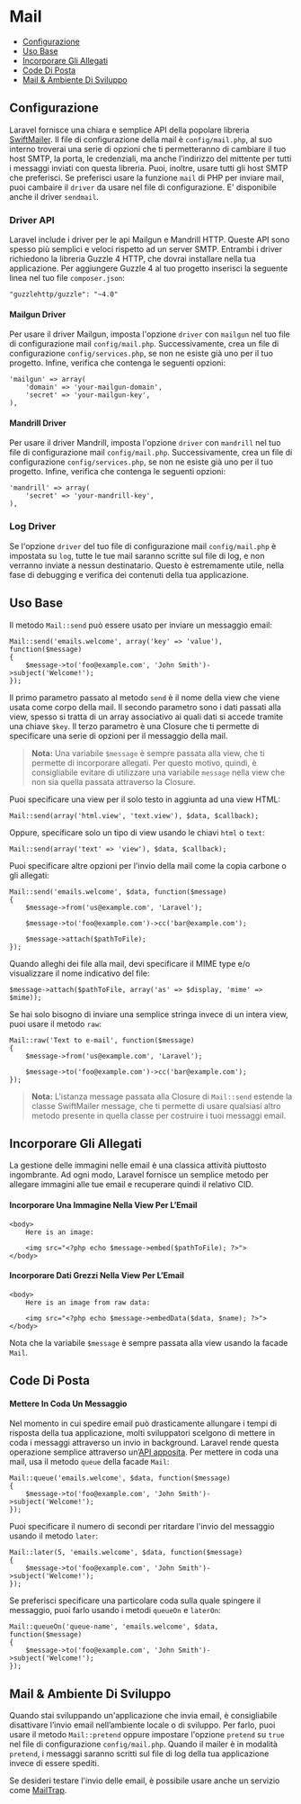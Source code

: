 # Mail

- [Configurazione](#configurazione)
- [Uso Base](#uso-base)
- [Incorporare Gli Allegati](#incorporare-allegati)
- [Code Di Posta](#code-di-posta)
- [Mail & Ambiente Di Sviluppo](#mail-e-ambiente-sviluppo)

<a name="configurazione"></a>
## Configurazione

Laravel fornisce una chiara e semplice API della popolare libreria [SwiftMailer](http://swiftmailer.org). Il file di configurazione della mail è `config/mail.php`, al suo interno troverai una serie di opzioni che ti permetteranno di cambiare il tuo host SMTP, la porta, le credenziali, ma anche l’indirizzo del mittente per tutti i messaggi inviati con questa libreria. Puoi, inoltre, usare tutti gli host SMTP che preferisci. Se preferisci usare la funzione `mail` di PHP per inviare mail, puoi cambaire il `driver` da usare nel file di configurazione. E' disponibile anche il driver `sendmail`.

### Driver API

Laravel include i driver per le api Mailgun e Mandrill HTTP. Queste API sono spesso più semplici e veloci rispetto ad un server SMTP. Entrambi i driver richiedono la libreria Guzzle 4 HTTP, che dovrai installare nella tua applicazione. Per aggiungere Guzzle 4 al tuo progetto inserisci la seguente linea nel tuo file `composer.json`:

	"guzzlehttp/guzzle": "~4.0"

#### Mailgun Driver

Per usare il driver Mailgun, imposta l'opzione `driver` con `mailgun` nel tuo file di configurazione mail `config/mail.php`. Successivamente, crea un file di configurazione `config/services.php`, se non ne esiste già uno per il tuo progetto. Infine, verifica che contenga le seguenti opzioni:

	'mailgun' => array(
		'domain' => 'your-mailgun-domain',
		'secret' => 'your-mailgun-key',
	),

#### Mandrill Driver

Per usare il driver Mandrill, imposta l'opzione `driver` con `mandrill` nel tuo file di configurazione mail `config/mail.php`. Successivamente, crea un file di configurazione `config/services.php`, se non ne esiste già uno per il tuo progetto. Infine, verifica che contenga le seguenti opzioni:

	'mandrill' => array(
		'secret' => 'your-mandrill-key',
	),

### Log Driver

Se l'opzione `driver` del tuo file di configurazione mail `config/mail.php` è impostata su `log`, tutte le tue mail saranno scritte sul file di log, e non verranno inviate a nessun destinatario. Questo è estremamente utile, nella fase di debugging e verifica dei contenuti della tua applicazione.

<a name="uso-base"></a>
## Uso Base

Il metodo `Mail::send` può essere usato per inviare un messaggio email:

	Mail::send('emails.welcome', array('key' => 'value'), function($message)
	{
		$message->to('foo@example.com', 'John Smith')->subject('Welcome!');
	});

Il primo parametro passato al metodo `send` è il nome della view che viene usata come corpo della mail. Il secondo parametro sono i dati passati alla view, spesso si tratta di un array associativo ai quali dati si accede tramite una chiave `$key`. Il terzo parametro è una Closure che ti permette di specificare una serie di opzioni per il messaggio della mail.

> **Nota:** Una variabile `$message` è sempre passata alla view, che ti permette di incorporare allegati. Per questo motivo, quindi, è consigliabile evitare di utilizzare una variabile `message` nella view che non sia quella passata attraverso la Closure.

Puoi specificare una view per il solo testo in aggiunta ad una view HTML:

	Mail::send(array('html.view', 'text.view'), $data, $callback);

Oppure, specificare solo un tipo di view usando le chiavi `html` o `text`:

	Mail::send(array('text' => 'view'), $data, $callback);

Puoi specificare altre opzioni per l'invio della mail come la copia carbone o gli allegati:

	Mail::send('emails.welcome', $data, function($message)
	{
		$message->from('us@example.com', 'Laravel');

		$message->to('foo@example.com')->cc('bar@example.com');

		$message->attach($pathToFile);
	});

Quando alleghi dei file alla mail, devi specificare il MIME type e/o visualizzare il nome indicativo del file:

	$message->attach($pathToFile, array('as' => $display, 'mime' => $mime));

Se hai solo bisogno di inviare una semplice stringa invece di un intera view, puoi usare il metodo `raw`:

	Mail::raw('Text to e-mail', function($message)
	{
		$message->from('us@example.com', 'Laravel');

		$message->to('foo@example.com')->cc('bar@example.com');
	});

> **Nota:** L'istanza message passata alla Closure di `Mail::send` estende la classe SwiftMailer message, che ti permette di usare qualsiasi altro metodo presente in quella classe per costruire i tuoi messaggi email.

<a name="incorporare-gli-allegati"></a>
## Incorporare Gli Allegati

La gestione delle immagini nelle email è una classica attività piuttosto ingombrante. Ad ogni modo, Laravel fornisce un semplice metodo per allegare immagini alle tue email e recuperare quindi il relativo CID.

#### Incorporare Una Immagine Nella View Per L’Email

	<body>
		Here is an image:

		<img src="<?php echo $message->embed($pathToFile); ?>">
	</body>

#### Incorporare Dati Grezzi Nella View Per L’Email

	<body>
		Here is an image from raw data:

		<img src="<?php echo $message->embedData($data, $name); ?>">
	</body>

Nota che la variabile `$message` è sempre passata alla view usando la facade `Mail`.

<a name="code-di-posta"></a>
## Code Di Posta

#### Mettere In Coda Un Messaggio

Nel momento in cui spedire email può drasticamente allungare i tempi di risposta della tua applicazione, molti sviluppatori scelgono di mettere in coda i messaggi attraverso un invio in background. Laravel rende questa operazione semplice attraverso un’[API apposita](/code). Per mettere in coda una mail, usa il metodo `queue` della facade `Mail`:

	Mail::queue('emails.welcome', $data, function($message)
	{
		$message->to('foo@example.com', 'John Smith')->subject('Welcome!');
	});

Puoi specificare il numero di secondi per ritardare l'invio del messaggio usando il metodo `later`:

	Mail::later(5, 'emails.welcome', $data, function($message)
	{
		$message->to('foo@example.com', 'John Smith')->subject('Welcome!');
	});

Se preferisci specificare una particolare coda sulla quale spingere il messaggio, puoi farlo usando i metodi `queueOn` e `laterOn`:

	Mail::queueOn('queue-name', 'emails.welcome', $data, function($message)
	{
		$message->to('foo@example.com', 'John Smith')->subject('Welcome!');
	});

<a name="mail-e-ambiente-sviluppo"></a>
## Mail & Ambiente Di Sviluppo

Quando stai sviluppando un'applicazione che invia email, è consigliabile disattivare l’invio email nell’ambiente locale o di sviluppo. Per farlo, puoi usare il metodo `Mail::pretend` oppure impostare l'opzione `pretend` su `true` nel file di configurazione `config/mail.php`. Quando il mailer è in modalità `pretend`, i messaggi saranno scritti sul file di log della tua applicazione invece di essere spediti.

Se desideri testare l'invio delle email, è possibile usare anche un servizio come [MailTrap](https://mailtrap.io).
